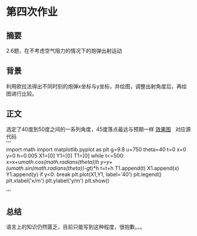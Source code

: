 #  第四次作业
## 摘要
2.6题，在不考虑空气阻力的情况下的炮弹出射运动
## 背景
利用欧拉法得出不同时刻的炮弹x坐标与y坐标，并绘图，调整出射角度后，再绘图进行比较。
## 正文
选定了40度到50度之间的一系列角度，45度落点最远与预期一样
[效果图](https://github.com/KKllc/computationalphysics_N2015301020021/blob/master/Figure_1.png)  
对应源代码  
'''  
import math
import matplotlib.pyplot as plt
g=9.8
u=750
theta=40
t=0
x=0
y=0
h=0.005
X1=[0]
Y1=[0]
T1=[0]
while t<=500:
    x=x+u*math.cos(math.radians(theta))*h
    y=y+(u*math.sin(math.radians(theta))-g*t)*h
    t=t+h
    T1.append(t)
    X1.append(x)
    Y1.append(y)
    if y<0:
        break
plt.plot(X1,Y1, label='40')
plt.legend()
plt.xlabel('x/m')
plt.ylabel('y/m')
plt.show()  

'''
## 总结  
语言上的知识仍然匮乏，目前只能写到这种程度，很抱歉。。。

